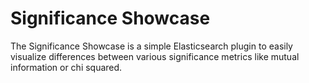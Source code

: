 Significance Showcase
=====================

The Significance Showcase is a simple Elasticsearch plugin to easily visualize differences between various significance metrics like mutual information or chi squared.
